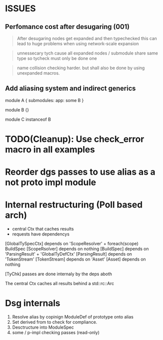 # ISSUES

## Perfomance cost after desugaring (001)

> After desugaring nodes get expanded and then typechecked
> this can lead to huge problems when using network-scale expansion

> unnessecary tych cause all expanded nodes / submodule share same type so tycheck
> must only be done one

> name collision checking harder. but shall also be done by using unexpanded macros.

## Add aliasing system and indirect generics

module A {
submodules:
app: some B
}

module B {}

module C instanceof B

# TODO(Cleanup): Use check_error macro in all examples

# Reorder dgs passes to use alias as a not proto impl module

# Internal restructuring (Poll based arch)

- central Ctx that caches results
- requests have dependencys

[GlobalTySpecCtx] depends on 'ScopeResolver' + foreach(scope) BuildSpec
[ScopeRsolver] depends on nothing
[BuildSpec] depends on 'ParsingResult' + 'GlobalTyDefCtx'
[ParsingResult] depends on 'TokenStream'
[TokenStream] depends on 'Asset'
[Asset] depends on nothing

[TyChk] passes are done internaly by the deps aboth

The central Ctx caches all results behind a std::rc::Arc

# Dsg internals

1. Resolve alias by copinign ModuleDef of prototype onto alias
2. Set derived from to check for compliance.
3. Desctructure into ModuleSpec
4. some / p-impl checking passes (read-only)
